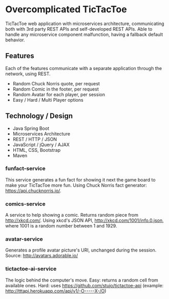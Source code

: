 
# Overcomplicated TicTacToe

TicTacToe web application with microservices architecture, communicating both with 3rd party
REST APIs and self-developed REST APIs. Able to handle any microservice component malfunction,
having a fallback default behavior.

## Features

Each of the features communicate with a separate application through the network, using REST.
- Random Chuck Norris quote, per request
- Random Comic in the footer, per request
- Random Avatar for each player, per session
- Easy / Hard / Multi Player options

## Technology / Design

- Java Spring Boot
- Microservices Architecture
- REST / HTTP / JSON
- JavaScript / jQuery / AJAX
- HTML, CSS, Bootstrap
- Maven

### funfact-service

This service generates a fun fact for showing it next the game board to make your TicTacToe more fun.
Using Chuck Norris fact generator: https://api.chucknorris.io/.

### comics-service

A service to help showing a comic. Returns random piece from http://xkcd.com/.
Using xkcd's JSON API, http://xkcd.com/1001/info.0.json, where 1001 is a random number between 1 and 1929.

### avatar-service

Generates a profile avatar picture's URI, unchanged during the session.
Source: http://avatars.adorable.io/

### tictactoe-ai-service

The logic behind the computer's move.
Easy: returns a random cell from available ones.
Hard: uses https://github.com/stujo/tictactoe-api (example: http://tttapi.herokuapp.com/api/v1/-O-----X-/O)
